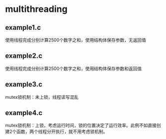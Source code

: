 # multithreading

## example1.c
使用线程完成分别计算2500个数字之和，使用结构体保存参数，无返回值
## example2.c
使用线程完成分别计算2500个数字之和，使用结构体保存参数和返回值
## example3.c
mutex锁机制：未上锁，线程读写混乱
## example4.c
mutex锁机制：上锁，考虑运行时间，锁的位置决定了运行效率。此例不如直接创建2个函数，两个线程分开执行，就不用考虑锁机制。
